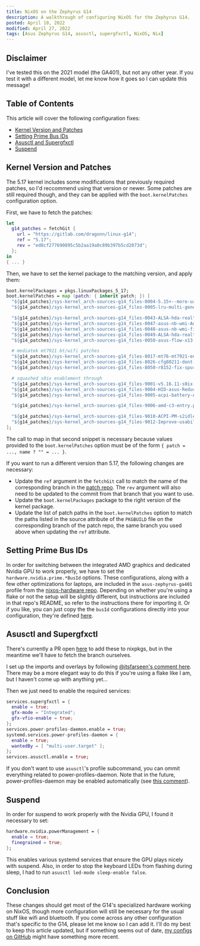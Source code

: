 ```yaml
---
title: NixOS on the Zephyrus G14
description: A walkthrough of configuring NixOS for the Zephyrus G14.
posted: April 10, 2022
modified: April 27, 2022
tags: [Asus Zephyrus G14, asusctl, supergfxctl, NixOS, Nix]
---
```


## Disclaimer

I've tested this on the 2021 model (the GA401), but not any other year. If you test it with a different model, let me know how it goes so I can update this message!

## Table of Contents

This article will cover the following configuration fixes:

- [Kernel Version and Patches](#kernel-version-and-patches)
- [Setting Prime Bus IDs](setting-prime-bus-ids)
- [Asusctl and Supergfxctl](asusctl-and-supergfxctl)
- [Suspend](#suspend)

## Kernel Version and Patches

The 5.17 kernel includes some modifications that previously required patches, so I'd reccommend using that version or newer. Some patches are still required though, and they can be applied with the `boot.kernelPatches` configuration option.

First, we have to fetch the patches:

```nix
let
  g14_patches = fetchGit {
    url = "https://gitlab.com/dragonn/linux-g14";
    ref = "5.17";
    rev = "ed8cf277690895c5b2aa19a0c89b397b5cd2073d";
  };
in
{ ... }
```

Then, we have to set the kernel package to the matching version, and apply them:

```nix
boot.kernelPackages = pkgs.linuxPackages_5_17;
boot.kernelPatches = map (patch: { inherit patch; }) [
  "${g14_patches}/sys-kernel_arch-sources-g14_files-0004-5.15+--more-uarches-for-kernel.patch"
  "${g14_patches}/sys-kernel_arch-sources-g14_files-0005-lru-multi-generational.patch"

  "${g14_patches}/sys-kernel_arch-sources-g14_files-0043-ALSA-hda-realtek-Fix-speakers-not-working-on-Asus-Fl.patch"
  "${g14_patches}/sys-kernel_arch-sources-g14_files-0047-asus-nb-wmi-Add-tablet_mode_sw-lid-flip.patch"
  "${g14_patches}/sys-kernel_arch-sources-g14_files-0048-asus-nb-wmi-fix-tablet_mode_sw_int.patch"
  "${g14_patches}/sys-kernel_arch-sources-g14_files-0049-ALSA-hda-realtek-Add-quirk-for-ASUS-M16-GU603H.patch"
  "${g14_patches}/sys-kernel_arch-sources-g14_files-0050-asus-flow-x13-support_sw_tablet_mode.patch"

  # mediatek mt7921 bt/wifi patches
  "${g14_patches}/sys-kernel_arch-sources-g14_files-8017-mt76-mt7921-enable-VO-tx-aggregation.patch"
  "${g14_patches}/sys-kernel_arch-sources-g14_files-8026-cfg80211-dont-WARN-if-a-self-managed-device.patch"
  "${g14_patches}/sys-kernel_arch-sources-g14_files-8050-r8152-fix-spurious-wakeups-from-s0i3.patch"

  # squashed s0ix enablement through
  "${g14_patches}/sys-kernel_arch-sources-g14_files-9001-v5.16.11-s0ix-patch-2022-02-23.patch"
  "${g14_patches}/sys-kernel_arch-sources-g14_files-9004-HID-asus-Reduce-object-size-by-consolidating-calls.patch"
  "${g14_patches}/sys-kernel_arch-sources-g14_files-9005-acpi-battery-Always-read-fresh-battery-state-on-update.patch"

  "${g14_patches}/sys-kernel_arch-sources-g14_files-9006-amd-c3-entry.patch"

  "${g14_patches}/sys-kernel_arch-sources-g14_files-9010-ACPI-PM-s2idle-Don-t-report-missing-devices-as-faili.patch"
  "${g14_patches}/sys-kernel_arch-sources-g14_files-9012-Improve-usability-for-amd-pstate.patch"
];
```

The call to map in that second snippet is necessary because values provided to the `boot.kernelPatches` option must be of the form `{ patch = ..., name ? "" = ... }`.

If you want to run a different version than 5.17, the following changes are necessary:

- Update the `ref` argument in the `fetchGit` call to match the name of the corresponding branch in the [patch repo](https://gitlab.com/dragonn/linux-g14). The `rev` argument will also need to be updated to the commit from that branch that you want to use.
- Update the `boot.kernelPackages` package to the right version of the kernel package.
- Update the list of patch paths in the `boot.kernelPatches` option to match the paths listed in the source attribute of the `PKGBUILD` file on the corresponding branch of the patch repo, the same branch you used above when updating the `ref` attribute.

## Setting Prime Bus IDs

In order for switching between the integrated AMD graphics and dedicated Nvidia GPU to work properly, we have to set the `hardware.nvidia.prime.*BusId` options. These configurations, along with a few other optimizations for laptops, are included in the `asus-zephyrus-ga401` profile from the [nixos-hardware repo](https://github.com/NixOS/nixos-hardware). Depending on whether you're using a flake or not the setup will be slightly different, but instructions are included in that repo's README, so refer to the instructions there for importing it. Or if you like, you can just copy the the `busId` configurations directly into your configuration, they're defined [here](https://github.com/NixOS/nixos-hardware/blob/master/asus/zephyrus/ga401/default.nix).

## Asusctl and Supergfxctl

There's currently a PR open [here](https://github.com/NixOS/nixpkgs/pull/147786) to add these to nixpkgs, but in the meantime we'll have to fetch the branch ourselves.

I set up the imports and overlays by following [@itsfarseen's comment here](https://github.com/NixOS/nixpkgs/pull/147786#issuecomment-1068804835). There may be a more elegant way to do this if you're using a flake like I am, but I haven't come up with anything yet...

Then we just need to enable the required services:

```nix
services.supergfxctl = {
  enable = true;
  gfx-mode = "Integrated";
  gfx-vfio-enable = true;
};
services.power-profiles-daemon.enable = true;
systemd.services.power-profiles-daemon = {
  enable = true;
  wantedBy = [ "multi-user.target" ];
};
services.asusctl.enable = true;
```

If you don't want to use `asusctl`'s profile subcommand, you can ommit everything related to power-profiles-daemon. Note that in the future, power-profiles-daemon may be enabled automatically (see [this comment](https://github.com/NixOS/nixpkgs/pull/147786#issuecomment-1092347132)).

## Suspend

In order for suspend to work properly with the Nvidia GPU, I found it necessary to set:

```nix
hardware.nvidia.powerManagement = {
  enable = true;
  finegrained = true;
};
```

This enables various systemd services that ensure the GPU plays nicely with suspend. Also, in order to stop the keyboard LEDs from flashing during sleep, I had to run `asusctl led-mode sleep-enable false`.

## Conclusion

These changes should get most of the G14's specialized hardware working on NixOS, though more configuration will still be necessary for the usual stuff like wifi and bluetooth. If you come across any other configuration that's specific to the G14, please let me know so I can add it. I'll do my best to keep this article updated, but if something seems out of date, [my configs on GitHub](https://github.com/mtoohey31/infra) might have something more recent.
